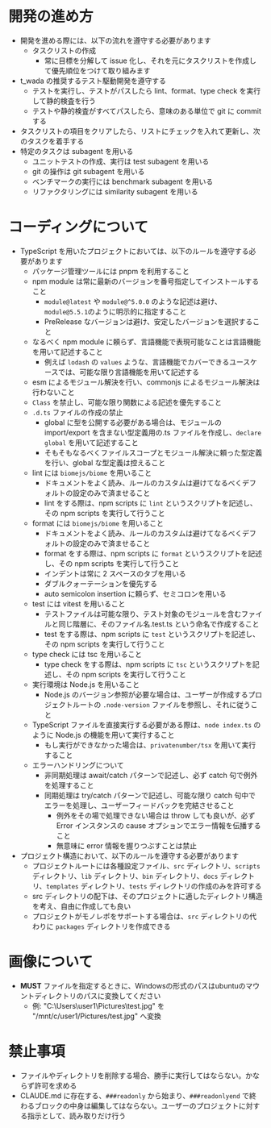 # 開発の進め方

- 開発を進める際には、以下の流れを遵守する必要があります
  - タスクリストの作成
    - 常に目標を分解して issue 化し、それを元にタスクリストを作成して優先順位をつけて取り組みます
- t_wada の推奨するテスト駆動開発を遵守する
  - テストを実行し、テストがパスしたら lint、format、type check を実行して静的検査を行う
  - テストや静的検査がすべてパスしたら、意味のある単位で git に commit する
- タスクリストの項目をクリアしたら、リストにチェックを入れて更新し、次のタスクを着手する
- 特定のタスクは subagent を用いる
  - ユニットテストの作成、実行は test subagent を用いる
  - git の操作は git subagent を用いる
  - ベンチマークの実行には benchmark subagent を用いる
  - リファクタリングには similarity subagent を用いる

# コーディングについて

- TypeScript を用いたプロジェクトにおいては、以下のルールを遵守する必要があります
  - パッケージ管理ツールには pnpm を利用すること
  - npm module は常に最新のバージョンを番号指定してインストールすること
    - `module@latest` や `module@^5.0.0` のような記述は避け、`module@5.5.1`のように明示的に指定すること
    - PreRelease なバージョンは避け、安定したバージョンを選択すること
  - なるべく npm module に頼らず、言語機能で表現可能なことは言語機能を用いて記述すること
    - 例えば `lodash` の `values` ような、言語機能でカバーできるユースケースでは、可能な限り言語機能を用いて記述する
  - esm によるモジュール解決を行い、commonjs によるモジュール解決は行わないこと
  - `Class` を禁止し、可能な限り関数による記述を優先すること
  - `.d.ts` ファイルの作成の禁止
    - global に型を公開する必要がある場合は、モジュールの import/export を含まない型定義用の.ts ファイルを作成し、`declare global` を用いて記述すること
    - そもそもなるべくファイルスコープとモジュール解決に頼った型定義を行い、global な型定義は控えること
  - lint には `biomejs/biome` を用いること
    - ドキュメントをよく読み、ルールのカスタムは避けてなるべくデフォルトの設定のみで済ませること
    - lint をする際は、npm scripts に `lint` というスクリプトを記述し、その npm scripts を実行して行うこと
  - format には `biomejs/biome` を用いること
    - ドキュメントをよく読み、ルールのカスタムは避けてなるべくデフォルトの設定のみで済ませること
    - format をする際は、npm scripts に `format` というスクリプトを記述し、その npm scripts を実行して行うこと
    - インデントは常に 2 スペースのタブを用いる
    - ダブルクォーテーションを優先する
    - auto semicolon insertion に頼らず、セミコロンを用いる
  - test には vitest を用いること
    - テストファイルは可能な限り、テスト対象のモジュールを含むファイルと同じ階層に、そのファイル名.test.ts という命名で作成すること
    - test をする際は、npm scripts に `test` というスクリプトを記述し、その npm scripts を実行して行うこと
  - type check には tsc を用いること
    - type check をする際は、npm scripts に `tsc` というスクリプトを記述し、その npm scripts を実行して行うこと
  - 実行環境は Node.js を用いること
    - Node.js のバージョン参照が必要な場合は、ユーザーが作成するプロジェクトルートの `.node-version` ファイルを参照し、それに従うこと
  - TypeScript ファイルを直接実行する必要がある際は、`node index.ts` のように Node.js の機能を用いて実行すること
    - もし実行ができなかった場合は、`privatenumber/tsx` を用いて実行すること
  - エラーハンドリングについて
    - 非同期処理は await/catch パターンで記述し、必ず catch 句で例外を処理すること
    - 同期処理は try/catch パターンで記述し、可能な限り catch 句中でエラーを処理し、ユーザーフィードバックを完結させること
      - 例外をその場で処理できない場合は throw しても良いが、必ず Error インスタンスの cause オプションでエラー情報を伝播すること
      - 無意味に error 情報を握りつぶすことは禁止
- プロジェクト構造において、以下のルールを遵守する必要があります
  - プロジェクトルートには各種設定ファイル、`src` ディレクトリ、`scripts` ディレクトリ、`lib` ディレクトリ、`bin` ディレクトリ、`docs` ディレクトリ、`templates` ディレクトリ、`tests` ディレクトリの作成のみを許可する
  - src ディレクトリの配下は、そのプロジェクトに適したディレクトリ構造を考え、自由に作成しても良い
  - プロジェクトがモノレポをサポートする場合は、`src` ディレクトリの代わりに `packages` ディレクトリを作成できる

# 画像について

- **MUST** ファイルを指定するときに、Windowsの形式のパスはubuntuのマウントディレクトリのパスに変換してください
  - 例: "C:\Users\user1\Pictures\test.jpg" を "/mnt/c/user1/Pictures/test.jpg" へ変換

# 禁止事項

- ファイルやディレクトリを削除する場合、勝手に実行してはならない。かならず許可を求める
- CLAUDE.md に存在する、`###readonly` から始まり、`###readonlyend` で終わるブロックの中身は編集してはならない。ユーザーのプロジェクトに対する指示として、読み取りだけ行う
